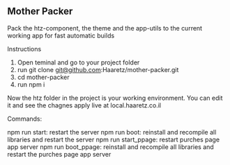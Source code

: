 ## Mother Packer

Pack the htz-component, the theme and the app-utils to the current working app for fast automatic builds

Instructions
1. Open teminal and go to your project folder
2. run git clone git@github.com:Haaretz/mother-packer.git
3. cd mother-packer 
4. run npm i

Now the htz folder in the project is your working environment.
You can edit it and see the chagnes apply live at local.haaretz.co.il

Commands:

npm run start: restart the server
npm run boot: reinstall and recompile all libraries and restart the server
npm run start_ppage: restart purches page app server
npm run boot_ppage: reinstall and recompile all libraries and restart the purches page app server
